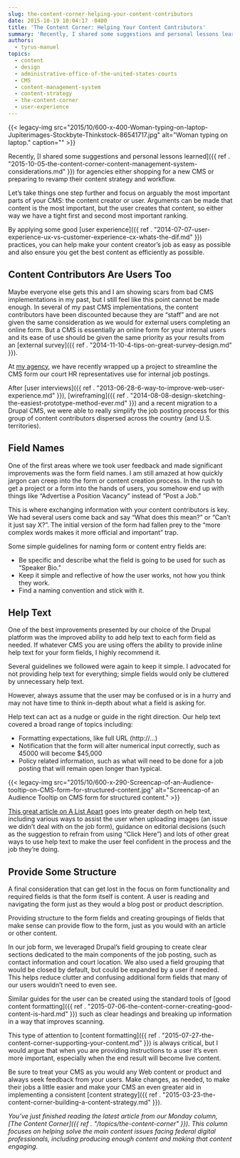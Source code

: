 ```yaml
---
slug: the-content-corner-helping-your-content-contributors
date: 2015-10-19 10:04:17 -0400
title: 'The Content Corner: Helping Your Content Contributors'
summary: 'Recently, I shared some suggestions and personal lessons learned for agencies either shopping for a new CMS or preparing to revamp their content strategy and workflow. Let’s take things one step further and focus on arguably the most important parts of your CMS: the content creator or user. Arguments can be made that content is the most'
authors:
  - tyrus-manuel
topics:
  - content
  - design
  - administrative-office-of-the-united-states-courts
  - CMS
  - content-management-system
  - content-strategy
  - the-content-corner
  - user-experience
---
```


{{< legacy-img src="2015/10/600-x-400-Woman-typing-on-laptop-Jupiterimages-Stockbyte-Thinkstock-86541717.jpg" alt="Woman typing on laptop." caption="" >}} 

Recently, [I shared some suggestions and personal lessons learned]({{ ref . "2015-10-05-the-content-corner-content-management-system-considerations.md" }}) for agencies either shopping for a new CMS or preparing to revamp their content strategy and workflow.

Let’s take things one step further and focus on arguably the most important parts of your CMS: the content creator or user. Arguments can be made that content is the most important, but the user creates that content, so either way we have a tight first and second most important ranking.

By applying some good [user experience]({{ ref . "2014-07-07-user-experience-ux-vs-customer-experience-cx-whats-the-dif.md" }}) practices, you can help make your content creator&#8217;s job as easy as possible and also ensure you get the best content as efficiently as possible.

## Content Contributors Are Users Too

Maybe everyone else gets this and I am showing scars from bad CMS implementations in my past, but I still feel like this point cannot be made enough. In several of my past CMS implementations, the content contributors have been discounted because they are “staff” and are not given the same consideration as we would for external users completing an online form. But a CMS is essentially an online form for your internal users and its ease of use should be given the same priority as your results from an [external survey]({{ ref . "2014-11-10-4-tips-on-great-survey-design.md" }}).

At [my agency](http://uscourts.gov), we have recently wrapped up a project to streamline the CMS form our court HR representatives use for internal job postings.

After [user interviews]({{ ref . "2013-06-28-6-way-to-improve-web-user-experience.md" }}), [wireframing]({{ ref . "2014-08-08-design-sketching-the-easiest-prototype-method-ever.md" }}) and a recent migration to a Drupal CMS, we were able to really simplify the job posting process for this group of content contributors dispersed across the country (and U.S. territories).

## Field Names

One of the first areas where we took user feedback and made significant improvements was the form field names. I am still amazed at how quickly jargon can creep into the form or content creation process. In the rush to get a project or a form into the hands of users, you somehow end up with things like “Advertise a Position Vacancy” instead of “Post a Job.”

This is where exchanging information with your content contributors is key. We had several users come back and say “What does this mean?” or “Can’t it just say X?”. The initial version of the form had fallen prey to the “more complex words makes it more official and important” trap.

Some simple guidelines for naming form or content entry fields are:

  * Be specific and describe what the field is going to be used for such as “Speaker Bio.”
  * Keep it simple and reflective of how the user works, not how you think they work.
  * Find a naming convention and stick with it.

## Help Text

One of the best improvements presented by our choice of the Drupal platform was the improved ability to add help text to each form field as needed. If whatever CMS you are using offers the ability to provide inline help text for your form fields, I highly recommend it.

Several guidelines we followed were again to keep it simple. I advocated for not providing help text for everything; simple fields would only be cluttered by unnecessary help text.

However, always assume that the user may be confused or is in a hurry and may not have time to think in-depth about what a field is asking for.

Help text can act as a nudge or guide in the right direction. Our help text covered a broad range of topics including:

  * Formatting expectations, like full URL (http://…)
  * Notification that the form will alter numerical input correctly, such as 45000 will become $45,000
  * Policy related information, such as what will need to be done for a job posting that will remain open longer than typical.

{{< legacy-img src="2015/10/600-x-290-Screencap-of-an-Audience-tooltip-on-CMS-form-for-structured-content.jpg" alt="Screencap-of an Audience Tooltip on CMS form for structured content." >}}

[This great article on A List Apart](http://alistapart.com/article/training-the-cms) goes into greater depth on help text, including various ways to assist the user when uploading images (an issue we didn’t deal with on the job form), guidance on editorial decisions (such as the suggestion to refrain from using “Click Here”) and lots of other great ways to use help text to make the user feel confident in the process and the job they’re doing.

## Provide Some Structure

A final consideration that can get lost in the focus on form functionality and required fields is that the form itself is content. A user is reading and navigating the form just as they would a blog post or product description.

Providing structure to the form fields and creating groupings of fields that make sense can provide flow to the form, just as you would with an article or other content.

In our job form, we leveraged Drupal’s field grouping to create clear sections dedicated to the main components of the job posting, such as contact information and court location. We also used a field grouping that would be closed by default, but could be expanded by a user if needed. This helps reduce clutter and confusing additional form fields that many of our users wouldn’t need to even see.

Similar guides for the user can be created using the standard tools of [good content formatting]({{ ref . "2015-07-06-the-content-corner-creating-good-content-is-hard.md" }}) such as clear headings and breaking up information in a way that improves scanning.

This type of attention to [content formatting]({{ ref . "2015-07-27-the-content-corner-supporting-your-content.md" }}) is always critical, but I would argue that when you are providing instructions to a user it&#8217;s even more important, especially when the end result will become live content.

Be sure to treat your CMS as you would any Web content or product and always seek feedback from your users. Make changes, as needed, to make their jobs a little easier and make your CMS an even greater aid in implementing a consistent [content strategy]({{ ref . "2015-03-23-the-content-corner-building-a-content-strategy.md" }}).

_You’ve just finished reading the latest article from our Monday column, [The Content Corner]({{ ref . "/topics/the-content-corner" }}). This column focuses on helping solve the main content issues facing federal digital professionals, including producing enough content and making that content engaging._